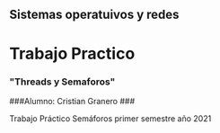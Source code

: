 ## Sistemas operatuivos y redes ##
# Trabajo Practico   #
### "Threads y Semaforos"  ###

###Alumno: Cristian Granero ###

Trabajo Práctico Semáforos primer semestre año 2021

